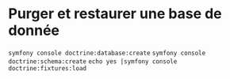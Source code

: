 # Purger et restaurer une base de donnée

`symfony console doctrine:database:create`
`symfony console doctrine:schema:create`
`echo yes |symfony console doctrine:fixtures:load`